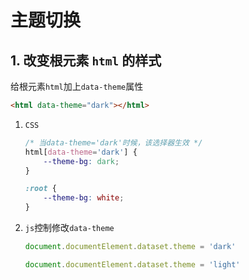 # 主题切换

## 1. 改变根元素 `html` 的样式

给根元素`html`加上`data-theme`属性

```html
<html data-theme="dark"></html>
```

1. `CSS`

   ```css
   /* 当data-theme='dark'时候，该选择器生效 */
   html[data-theme='dark'] {
       --theme-bg: dark;
   }
   
   :root {
       --theme-bg: white;
   }
   ```

2. `js`控制修改`data-theme`

   ```typescript
   document.documentElement.dataset.theme = 'dark'
   
   document.documentElement.dataset.theme = 'light'
   ```

   



